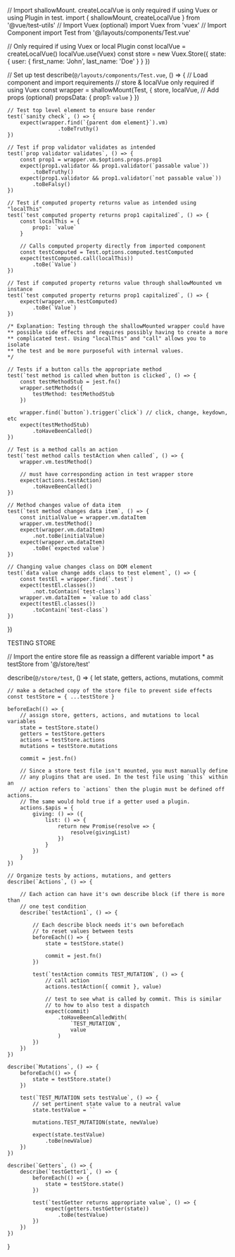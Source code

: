 // Import shallowMount. createLocalVue is only required if using Vuex or using Plugin in test.
import { shallowMount, createLocalVue } from '@vue/test-utils'
// Import Vuex (optional)
import Vuex from 'vuex'
// Import Component
import Test from '@/layouts/components/Test.vue'

// Only required if using Vuex or local Plugin
const localVue = createLocalVue()
localVue.use(Vuex)
const store = new Vuex.Store({
    state: {
        user: {
            first_name: 'John',
            last_name: 'Doe'
        }
    }
})

// Set up test
describe(`@/layouts/components/Test.vue`, () => {
    // Load component and import requirements
    // store & localVue only required if using Vuex
    const wrapper = shallowMount(Test, {
        store,
        localVue,
        // Add props (optional)
        propsData: {
            prop1: `value`
        }
    })

    // Test top level element to ensure base render
    test(`sanity check`, () => {
        expect(wrapper.find(`{parent dom element}`).vm)
                    .toBeTruthy()
    })

    // Test if prop validator validates as intended
    test(`prop validator validates`, () => {
        const prop1 = wrapper.vm.$options.props.prop1
        expect(prop1.validator && prop1.validator(`passable value`))
            .toBeTruthy()
        expect(prop1.validator && prop1.validator(`not passable value`))
            .toBeFalsy()
    })

    // Test if computed property returns value as intended using "localThis"
    test(`test computed property returns prop1 capitalized`, () => {
        const localThis = {
            prop1: `value`
        }

        // Calls computed property directly from imported component
        const testComputed = Test.options.computed.testComputed
        expect(testComputed.call(localThis))
            .toBe(`Value`)
    })

    // Test if computed property returns value through shallowMounted vm instance
    test(`test computed property returns prop1 capitalized`, () => {
        expect(wrapper.vm.testComputed)
            .toBe(`Value`)
    })

    /* Explanation: Testing through the shallowMounted wrapper could have
    ** possible side effects and requires possibly having to create a more
    ** complicated test. Using "localThis" and "call" allows you to isolate
    ** the test and be more purposeful with internal values.
    */

    // Tests if a button calls the appropriate method
    test(`test method is called when button is clicked`, () => {
        const testMethodStub = jest.fn()
        wrapper.setMethods({
            testMethod: testMethodStub
        })

        wrapper.find(`button`).trigger(`click`) // click, change, keydown, etc
        expect(testMethodStub)
            .toHaveBeenCalled()
    })

    // Test is a method calls an action
    test(`test method calls testAction when called`, () => {
        wrapper.vm.testMethod()

        // must have corresponding action in test wrapper store
        expect(actions.testAction)
            .toHaveBeenCalled()
    })

    // Method changes value of data item
    test(`test method changes data item`, () => {
        const initialValue = wrapper.vm.dataItem
        wrapper.vm.testMethod()
        expect(wrapper.vm.dataItem)
            .not.toBe(initialValue)
        expect(wrapper.vm.dataItem)
            .toBe(`expected value`)
    })

    // Changing value changes class on DOM element
    test(`data value change adds class to test element`, () => {
        const testEl = wrapper.find(`.test`)
        expect(testEl.classes())
            .not.toContain(`test-class`)
        wrapper.vm.dataItem = `value to add class`
        expect(testEl.classes())
            .toContain(`test-class`)
    })
})




TESTING STORE

// Import the entire store file as reassign a different variable
import * as testStore from '@/store/test'

describe(`@/store/test`, () => {
    let state,
        getters,
        actions,
        mutations,
        commit

    // make a detached copy of the store file to prevent side effects
    const testStore = { ...testStore }

    beforeEach(() => {
        // assign store, getters, actions, and mutations to local variables
        state = testStore.state()
        getters = testStore.getters
        actions = testStore.actions
        mutations = testStore.mutations

        commit = jest.fn()

        // Since a store test file isn't mounted, you must manually define
        // any plugins that are used. In the test file using `this` within an
        // action refers to `actions` then the plugin must be defined off actions.
        // The same would hold true if a getter used a plugin.
        actions.$apis = {
            giving: () => ({
                list: () => {
                    return new Promise(resolve => {
                        resolve(givingList)
                    })
                }
            })
        }
    })

    // Organize tests by actions, mutations, and getters
    describe(`Actions`, () => {

        // Each action can have it's own describe block (if there is more than
        // one test condition
        describe(`testAction1`, () => {

            // Each describe block needs it's own beforeEach
            // to reset values between tests
            beforeEach(() => {
                state = testStore.state()

                commit = jest.fn()
            })

            test(`testAction commits TEST_MUTATION`, () => {
                // call action
                actions.testAction({ commit }, value)

                // test to see what is called by commit. This is similar
                // to how to also test a dispatch
                expect(commit)
                    .toHaveBeenCalledWith(
                        `TEST_MUTATION`,
                        value
                    )
            })
        })
    })

    describe(`Mutations`, () => {
        beforeEach(() => {
            state = testStore.state()
        })

        test(`TEST_MUTATION sets testValue`, () => {
            // set pertinent state value to a neutral value
            state.testValue = ``

            mutations.TEST_MUTATION(state, newValue)

            expect(state.testValue)
                .toBe(newValue)
        })
    })

    describe(`Getters`, () => {
        describe(`testGetter1`, () => {
            beforeEach(() => {
                state = testStore.state()
            })

            test(`testGetter returns appropriate value`, () => {
                expect(getters.testGetter(state))
                    .toBe(testValue)
            })
        })
    })
}